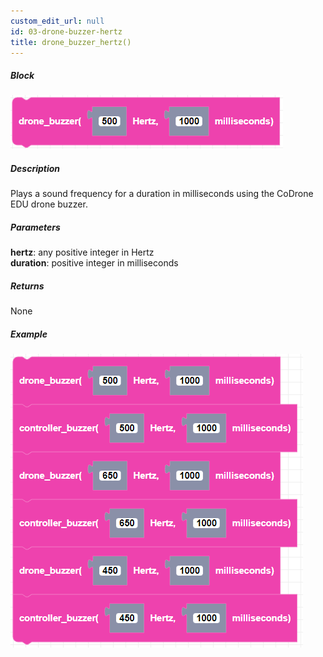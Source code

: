 ```yaml
---
custom_edit_url: null
id: 03-drone-buzzer-hertz
title: drone_buzzer_hertz()
---
```


##### Block

![drone buzzer hertz image](drone_buzzer_hertz.PNG)

##### Description

Plays a sound frequency for a duration in milliseconds using the CoDrone EDU drone buzzer.

##### Parameters

**hertz**: any positive integer in Hertz<br />
**duration**: positive integer in milliseconds

##### Returns

None

##### Example

![hertz buzzer example image](hertz_example.PNG)
